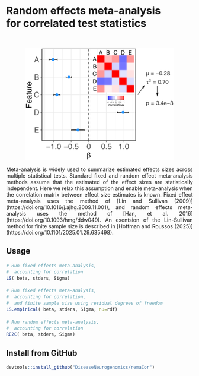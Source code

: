 
<br>

# Random effects meta-analysis<br>for correlated test statistics

<br>

<p align="center">
<img src=man/figures/image.png width="400">
</p>


<p align="justify"> 
Meta-analysis is widely used to summarize estimated effects sizes across multiple statistical tests. Standard fixed and random effect meta-analysis methods assume that the estimated of the effect sizes are statistically independent.  Here we relax this assumption and enable meta-analysis when the correlation matrix between effect size estimates is known.  Fixed effect meta-analysis uses the method of [Lin and Sullivan (2009)](https://doi.org/10.1016/j.ajhg.2009.11.001), and random effects meta-analysis uses the method of [Han, et al. 2016](https://doi.org/10.1093/hmg/ddw049).  An exentsion of the Lin-Sullivan method for finite sample size is described in [Hoffman and Roussos (2025)](https://doi.org/10.1101/2025.01.29.635498).

 </p>

## Usage
```r
# Run fixed effects meta-analysis, 
#  accounting for correlation 
LS( beta, stders, Sigma)

# Run fixed effects meta-analysis, 
#  accounting for correlation,
#  and finite sample size using residual degrees of freedom
LS.empirical( beta, stders, Sigma, nu=rdf)

# Run random effects meta-analysis, 
#  accounting for correlation 
RE2C( beta, stders, Sigma)
```


## Install from GitHub
```r
devtools::install_github("DiseaseNeurogenomics/remaCor")
```
